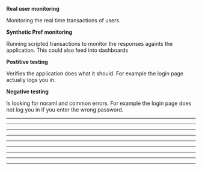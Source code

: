 **Real user monitoring**

Monitoring the real time transactions of users. 


**Synthetic Pref monitoring**

Running scripted transactions to monitor the responses againts the application. This could also feed into dashboards


**Postitive testing**

Verifies the application does what it should. For example the login page actually logs you in.

**Negative testing**

Is looking for noraml and common errors. For example the login page does not log you in if you enter the wrong password.

****
****
****
****
****
****
****
****
****